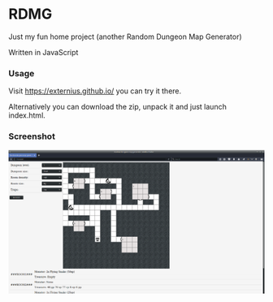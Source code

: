 # RDMG
Just my fun home project (another Random Dungeon Map Generator)

Written in JavaScript

### Usage

Visit https://externius.github.io/ you can try it there. 

Alternatively you can download the zip, unpack it and just launch index.html. 

### Screenshot
![](images/screen.png)
